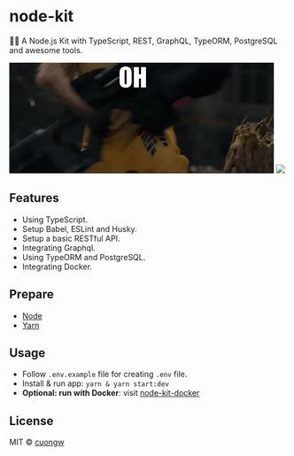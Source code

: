 # node-kit

🐢🚀 A Node.js Kit with TypeScript, REST, GraphQL, TypeORM, PostgreSQL and awesome tools.

<p>
  <img src='./images/rocket-raccoon.gif' height=200 />
  <img src='./images/joker.gif' height=200 />
</p>

## Features

- Using TypeScript.
- Setup Babel, ESLint and Husky.
- Setup a basic RESTful API.
- Integrating Graphql.
- Using TypeORM and PostgreSQL.
- Integrating Docker.

## Prepare

- [Node](https://nodejs.org/en/)
- [Yarn](https://yarnpkg.com/en/)

## Usage

- Follow `.env.example` file for creating `.env` file.
- Install & run app: `yarn & yarn start:dev`
- **Optional: run with Docker**: visit [node-kit-docker](https://github.com/103cuong/node-kit-docker) 

## License

MIT © [cuongw](https://github.com/cuongw)
